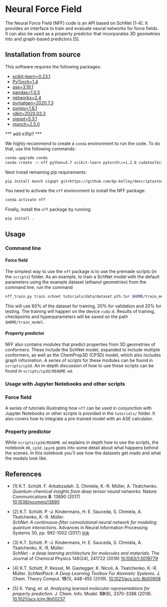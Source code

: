 # Neural Force Field

The Neural Force Field (NFF) code is an API based on SchNet [1-4]. It provides an interface to train and evaluate neural networks for force fields. It can also be used as a property predictor that incorporates 3D geometries into and graph-based predictors [5].

## Installation from source

This software requires the following packages:

- [scikit-learn=0.23.1](http://scikit-learn.org/stable/)
- [PyTorch=1.4](http://pytorch.org)
- [ase=3.19.1](https://wiki.fysik.dtu.dk/ase/)
- [pandas=1.0.5](https://pandas.pydata.org/)
- [networkx=2.4](https://networkx.github.io/)
- [pymatgen=2020.7.3](https://pymatgen.org/)
- [sympy=1.6.1](https://www.sympy.org/)
- [rdkit=2020.03.3](https://www.rdkit.org/)
- [sigopt=5.3.1](https://sigopt.com/)
- [munch=2.5.0](https://pypi.org/project/munch/)

*** add e3fp!! ***

We highly recommend to create a `conda` environment to run the code. To do that, use the following commands:

```bash
conda upgrade conda
conda create -n nff python=3.7 scikit-learn pytorch\>=1.2.0 cudatoolkit=10.0 ase pandas pymatgen sympy rdkit -c pytorch -c conda-forge -c rdkit
```

Next install remaining pip requirements:

```bash
pip install munch sigopt git+https://github.com/bp-kelley/descriptastorus
```

You need to activate the `nff` environment to install the NFF package:

```bash
conda activate nff
```

Finally, install the `nff` package by running:

```bash
pip install .
```

## Usage

### Command line

#### Force field
The simplest way to use the `nff` package is to use the premade scripts (in the `scripts`) folder. As an example, to train a SchNet model with the default parameters using the example dataset (ethanol geometries) from the command line, run the command

```bash
nff_train.py train schnet tutorials/data/dataset.pth.tar $HOME/train_model --device cuda:0
```
This will use 60% of the dataset for training, 20% for validation and 20% for testing. The training will happen on the device `cuda:0`. Results of training, checkpoints and hyperparameters will be saved on the path `$HOME/train_model`.

#### Property predictor
NFF also contains modules that predict properties from 3D geometries of conformers. These include the SchNet model, expanded to include multiple conformers, as well as the ChemProp3D (CP3D)  model, which also includes graph information. A series of scripts for these modules can be found in `scripts/cp3d`. An in-depth discussion of how to use these scripts can be found in `scripts/cp3d/README.md`.   


### Usage with Jupyter Notebooks and other scripts

### Force field
A series of tutorials illustrating how `nff` can be used in conjunction with Jupyter Notebooks or other scripts is provided in the `tutorials/` folder. It also covers how to integrate a pre-trained model with an ASE calculator.

### Property predictor
While `scripts/cp3d/README.md` explains in depth how to use the scripts, the notebook `06_cp3d.ipynb` goes into some detail about what happens behind the scenes. In this notebook you'll see how the datasets get made and what the models look like.

## References

* [1] K.T. Schütt. F. Arbabzadah. S. Chmiela, K.-R. Müller, A. Tkatchenko.  
*Quantum-chemical insights from deep tensor neural networks.*
Nature Communications **8**. 13890 (2017)   
[10.1038/ncomms13890](http://dx.doi.org/10.1038/ncomms13890)

* [2] K.T. Schütt. P.-J. Kindermans, H. E. Sauceda, S. Chmiela, A. Tkatchenko, K.-R. Müller.  
*SchNet: A continuous-filter convolutional neural network for modeling quantum interactions.*
Advances in Neural Information Processing Systems 30, pp. 992-1002 (2017) [link](http://papers.nips.cc/paper/6700-schnet-a-continuous-filter-convolutional-neural-network-for-modeling-quantum-interactions)

* [3] K.T. Schütt. P.-J. Kindermans, H. E. Sauceda, S. Chmiela, A. Tkatchenko, K.-R. Müller.  
*SchNet - a deep learning architecture for molecules and materials.* 
The Journal of Chemical Physics 148(24), 241722 (2018) [10.1063/1.5019779](https://doi.org/10.1063/1.5019779)

* [4] K.T. Schütt, P. Kessel, M. Gastegger, K. Nicoli, A. Tkatchenko, K.-R. Müller.
*SchNetPack: A Deep Learning Toolbox For Atomistic Systems.*
J. Chem. Theory Comput. **15**(1), 448-455 (2019). [10.1021/acs.jctc.8b00908](https://doi.org/10.1021/acs.jctc.8b00908)

* [5] K. Yang, *et. al*. *Analyzing learned molecular representations for property prediction.*
J. Chem. Info. Model. **59**(8), 3370-3388 (2019). [10.1021/acs.jcim.9b00237](https://doi.org/10.1021/acs.jcim.9b00237)




